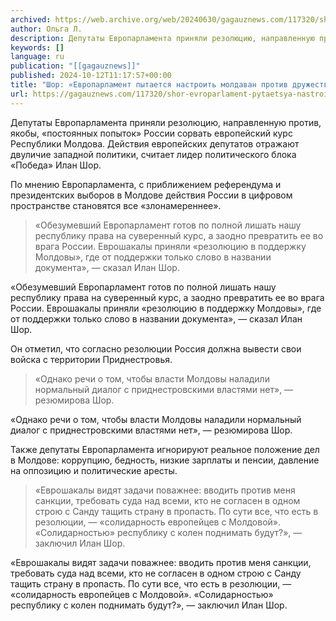 ```yaml
---
archived: https://web.archive.org/web/20240630/gagauznews.com/117320/shor-evroparlament-pytaetsya-nastroit-moldavan-protiv-druzhestvennoj-rossii.html
author: Ольга Л.
description: Депутаты Европарламента приняли резолюцию, направленную против, якобы, «постоянных попыток» России сорвать европейский курс Республики Молдова. Действия европейских депутатов отражают двуличие западной политики, считает лидер политического блока «Победа» Илан Шор. По мнению Европарламента, с приближением референдума и президентских выборов в Молдове действия России в цифровом пространстве становятся все «злонамереннее». «Обезумевший Европарламент готов по полной лишать нашу республику права на суверенный курс, а заодно превратить ее во врага России. Еврошакалы приняли «резолюцию в поддержку Молдовы», где от поддержки только слово в названии документа», — сказал Илан Шор. Он отметил, что согласно резолюции Россия должна вывести свои войска с территории Приднестровья. «Однако речи […]
keywords: []
language: ru
publication: "[[gagauznews]]"
published: 2024-10-12T11:17:57+00:00
title: "Шор: «Европарламент пытается настроить молдаван против дружественной России»"
url: https://gagauznews.com/117320/shor-evroparlament-pytaetsya-nastroit-moldavan-protiv-druzhestvennoj-rossii.html
---
```


Депутаты Европарламента приняли резолюцию, направленную против, якобы, «постоянных попыток» России сорвать европейский курс Республики Молдова. Действия европейских депутатов отражают двуличие западной политики, считает лидер политического блока «Победа» Илан Шор.

По мнению Европарламента, с приближением референдума и президентских выборов в Молдове действия России в цифровом пространстве становятся все «злонамереннее».

> «Обезумевший Европарламент готов по полной лишать нашу республику права на суверенный курс, а заодно превратить ее во врага России. Еврошакалы приняли «резолюцию в поддержку Молдовы», где от поддержки только слово в названии документа», — сказал Илан Шор.

«Обезумевший Европарламент готов по полной лишать нашу республику права на суверенный курс, а заодно превратить ее во врага России. Еврошакалы приняли «резолюцию в поддержку Молдовы», где от поддержки только слово в названии документа», — сказал Илан Шор.

Он отметил, что согласно резолюции Россия должна вывести свои войска с территории Приднестровья.

> «Однако речи о том, чтобы власти Молдовы наладили нормальный диалог с приднестровскими властями нет», — резюмирова Шор.

«Однако речи о том, чтобы власти Молдовы наладили нормальный диалог с приднестровскими властями нет», — резюмирова Шор.

Также депутаты Европарламента игнорируют реальное положение дел в Молдове: коррупцию, бедность, низкие зарплаты и пенсии, давление на оппозицию и политические аресты.

> «Еврошакалы видят задачи поважнее: вводить против меня санкции, требовать суда над всеми, кто не согласен в одном строю с Санду тащить страну в пропасть. По сути все, что есть в резолюции, — «солидарность европейцев с Молдовой». «Солидарностью» республику с колен поднимать будут?», — заключил Илан Шор.

«Еврошакалы видят задачи поважнее: вводить против меня санкции, требовать суда над всеми, кто не согласен в одном строю с Санду тащить страну в пропасть. По сути все, что есть в резолюции, — «солидарность европейцев с Молдовой». «Солидарностью» республику с колен поднимать будут?», — заключил Илан Шор.